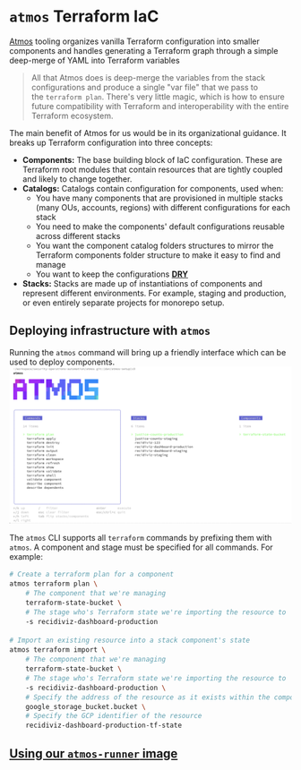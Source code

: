 # `atmos` Terraform IaC

[Atmos](https://atmos.tools/introduction/) tooling organizes vanilla Terraform configuration into smaller components and handles generating a Terraform graph through a simple deep-merge of YAML into Terraform variables

> All that Atmos does is deep-merge the variables from the stack configurations and produce a single "var file" that we pass to the `terraform plan`. There's very little magic, which is how to ensure future compatibility with Terraform and interoperability with the entire Terraform ecosystem.

The main benefit of Atmos for us would be in its organizational guidance. It breaks up Terraform configuration into three concepts:

- **Components:** The base building block of IaC configuration. These are Terraform root modules that contain resources that are tightly coupled and likely to change together.
- **Catalogs:** Catalogs contain configuration for components, used when:
    - You have many components that are provisioned in multiple stacks (many OUs, accounts, regions) with different configurations for each stack
    - You need to make the components' default configurations reusable across different stacks
    - You want the component catalog folders structures to mirror the Terraform components folder structure to make it easy to find and manage
    - You want to keep the configurations [**DRY**](https://en.wikipedia.org/wiki/Don%27t_repeat_yourself)
- **Stacks:** Stacks are made up of instantiations of components and represent different environments. For example, staging and production, or even entirely separate projects for monorepo setup.

## Deploying infrastructure with `atmos`
Running the `atmos` command will bring up a friendly interface which can be used to deploy components.
<img src="./docs/img/atmos-tui.png"/>

The `atmos` CLI supports all `terraform` commands by prefixing them with `atmos`. A component and stage must be specified for all commands.
For example:
```bash
# Create a terraform plan for a component
atmos terraform plan \
	# The component that we're managing
	terraform-state-bucket \
	# The stage who's Terraform state we're importing the resource to
	-s recidiviz-dashboard-production

# Import an existing resource into a stack component's state
atmos terraform import \
	# The component that we're managing
	terraform-state-bucket \
	# The stage who's Terraform state we're importing the resource to
	-s recidiviz-dashboard-production \
	# Specify the address of the resource as it exists within the component
	google_storage_bucket.bucket \
	# Specify the GCP identifier of the resource
	recidiviz-dashboard-production-tf-state

```

## [Using our `atmos-runner` image](./runner/README.md)
